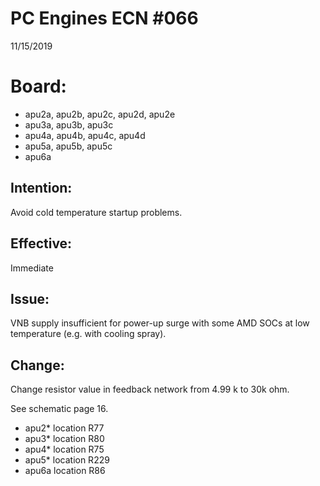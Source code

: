 # PC Engines ECN #066
11/15/2019

# Board: 

* apu2a, apu2b, apu2c, apu2d, apu2e
* apu3a, apu3b, apu3c
* apu4a, apu4b, apu4c, apu4d
* apu5a, apu5b, apu5c
* apu6a

## Intention: 
Avoid cold temperature startup problems.

## Effective: 
Immediate

## Issue: 
VNB supply insufficient for power-up surge with some AMD SOCs at low temperature (e.g. with cooling spray).

## Change: 
Change resistor value in feedback network from 4.99 k to 30k ohm.

See schematic page 16.

* apu2* location R77
* apu3* location R80
* apu4* location R75
* apu5* location R229
* apu6a location R86

